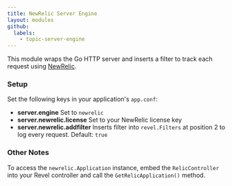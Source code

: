 ```yaml
---
title: NewRelic Server Engine
layout: modules
github:
  labels:
    - topic-server-engine
---
```

This module wraps the Go HTTP server and inserts a filter to track each request
using [NewRelic](http://newrelic.com).

### Setup

Set the following keys in your application's `app.conf`:
- **server.engine** Set to `newrelic`
- **server.newrelic.license** Set to your NewRelic license key
- **server.newrelic.addfilter** Inserts filter into `revel.Filters` at position 2 to log every request. Default: `true`

### Other Notes
To access the `newrelic.Application` instance, embed the `RelicController` into your Revel controller and call the `GetRelicApplication()` method.
 
